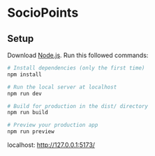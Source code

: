 # SocioPoints

## Setup
Download [Node.js](https://nodejs.org/en/download/).
Run this followed commands:

``` bash
# Install dependencies (only the first time)
npm install

# Run the local server at localhost
npm run dev

# Build for production in the dist/ directory
npm run build

# Preview your production app
npm run preview
```

localhost: http://127.0.0.1:5173/
